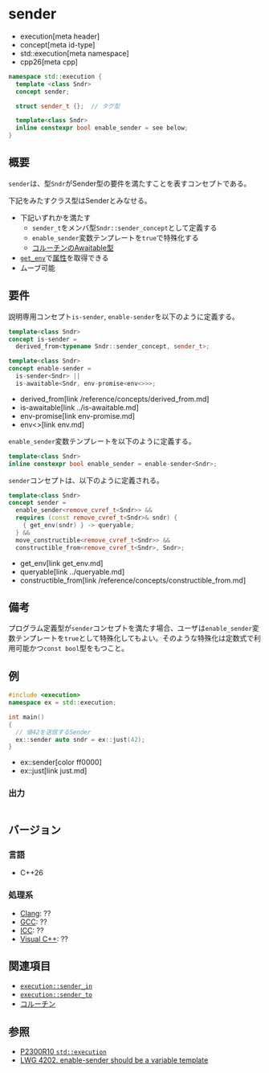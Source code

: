 # sender
* execution[meta header]
* concept[meta id-type]
* std::execution[meta namespace]
* cpp26[meta cpp]

```cpp
namespace std::execution {
  template <class Sndr>
  concept sender;

  struct sender_t {};  // タグ型

  template<class Sndr>
  inline constexpr bool enable_sender = see below;
}
```

## 概要
`sender`は、型`Sndr`がSender型の要件を満たすことを表すコンセプトである。

下記をみたすクラス型はSenderとみなせる。

- 下記いずれかを満たす
    - `sender_t`をメンバ型`Sndr::sender_concept`として定義する
    - `enable_sender`変数テンプレートを`true`で特殊化する
    - [コルーチンのAwaitable型](/lang/cpp20/coroutines.md)
- [`get_env`](get_env.md)で[属性](../queryable.md)を取得できる
- ムーブ可能


## 要件
説明専用コンセプト`is-sender`, `enable-sender`を以下のように定義する。

```cpp
template<class Sndr>
concept is-sender =
  derived_from<typename Sndr::sender_concept, sender_t>;

template<class Sndr>
concept enable-sender =
  is-sender<Sndr> ||
  is-awaitable<Sndr, env-promise<env<>>>;
```
* derived_from[link /reference/concepts/derived_from.md]
* is-awaitable[link ../is-awaitable.md]
* env-promise[link env-promise.md]
* env<>[link env.md]

`enable_sender`変数テンプレートを以下のように定義する。

```cpp
template<class Sndr>
inline constexpr bool enable_sender = enable-sender<Sndr>;
```

`sender`コンセプトは、以下のように定義される。

```cpp
template<class Sndr>
concept sender =
  enable_sender<remove_cvref_t<Sndr>> &&
  requires (const remove_cvref_t<Sndr>& sndr) {
    { get_env(sndr) } -> queryable;
  } &&
  move_constructible<remove_cvref_t<Sndr>> &&
  constructible_from<remove_cvref_t<Sndr>, Sndr>;
```
* get_env[link get_env.md]
* queryable[link ../queryable.md]
* constructible_from[link /reference/concepts/constructible_from.md]


## 備考
プログラム定義型が`sender`コンセプトを満たす場合、ユーザは`enable_sender`変数テンプレートを`true`として特殊化してもよい。そのような特殊化は定数式で利用可能かつ`const bool`型をもつこと。


## 例
```cpp example
#include <execution>
namespace ex = std::execution;

int main()
{
  // 値42を送信するSender
  ex::sender auto sndr = ex::just(42);
}
```
* ex::sender[color ff0000]
* ex::just[link just.md]

### 出力
```
```


## バージョン
### 言語
- C++26

### 処理系
- [Clang](/implementation.md#clang): ??
- [GCC](/implementation.md#gcc): ??
- [ICC](/implementation.md#icc): ??
- [Visual C++](/implementation.md#visual_cpp): ??


## 関連項目
- [`execution::sender_in`](sender_in.md)
- [`execution::sender_to`](sender_to.md)
- [コルーチン](/lang/cpp20/coroutines.md)


## 参照
- [P2300R10 `std::execution`](https://www.open-std.org/jtc1/sc22/wg21/docs/papers/2024/p2300r10.html)
- [LWG 4202. enable-sender should be a variable template](https://cplusplus.github.io/LWG/issue4202)
